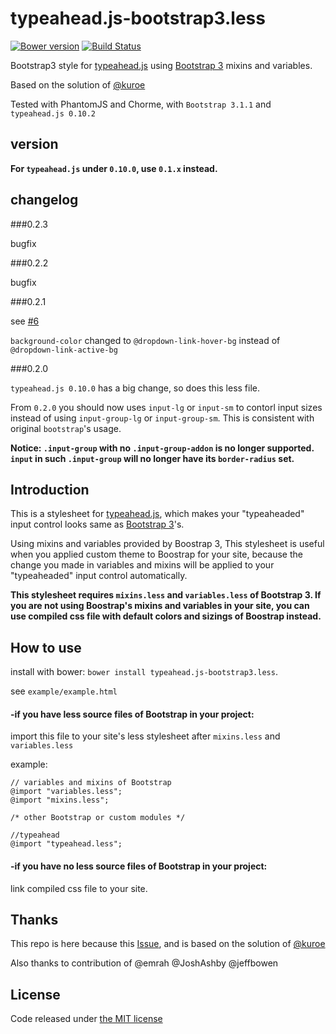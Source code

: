 # typeahead.js-bootstrap3.less

[![Bower version](https://badge.fury.io/bo/typeahead.js-bootstrap3.less.svg)](http://badge.fury.io/bo/typeahead.js-bootstrap3.less)
[![Build Status](https://travis-ci.org/hyspace/typeahead.js-bootstrap3.less.svg?branch=develop)](https://travis-ci.org/hyspace/typeahead.js-bootstrap3.less)

Bootstrap3 style for [typeahead.js](https://github.com/twitter/typeahead.js) using [Bootstrap 3](https://github.com/twbs/bootstrap/) mixins and variables.

Based on the solution of [@kuroe](https://github.com/kuroe)

Tested with PhantomJS and Chorme, with `Bootstrap 3.1.1` and `typeahead.js 0.10.2`

## version

**For `typeahead.js` under `0.10.0`, use `0.1.x` instead.**

## changelog

###0.2.3

bugfix

###0.2.2

bugfix

###0.2.1

see [#6](https://github.com/hyspace/typeahead.js-bootstrap3.less/pull/6)

`background-color` changed to `@dropdown-link-hover-bg` instead of `@dropdown-link-active-bg`

###0.2.0

`typeahead.js 0.10.0` has a big change, so does this less file.

From `0.2.0` you should now uses `input-lg` or `input-sm` to contorl input sizes instead of using `input-group-lg` or `input-group-sm`. This is consistent with original `bootstrap`'s usage.

**Notice: `.input-group` with no `.input-group-addon` is no longer supported. `input` in such `.input-group` will no longer have its `border-radius` set.**

## Introduction

This is a stylesheet for [typeahead.js](https://github.com/twitter/typeahead.js), which makes your "typeaheaded" input control looks same as [Bootstrap 3](https://github.com/twbs/bootstrap/)'s.

Using mixins and variables provided by Boostrap 3, This stylesheet is useful when you applied custom theme to Boostrap for your site, because the change you made in variables and mixins will be applied to your "typeaheaded" input control automatically.

**This stylesheet requires `mixins.less` and `variables.less` of Bootstrap 3. If you are not using Boostrap's mixins and variables in your site, you can use compiled css file with default colors and sizings of Boostrap instead.**

## How to use

install with bower: `bower install typeahead.js-bootstrap3.less`.

see `example/example.html`

#### -if you have less source files of Bootstrap in your project:

import this file to your site's less stylesheet after `mixins.less` and `variables.less`

example:

    // variables and mixins of Bootstrap
    @import "variables.less";
    @import "mixins.less";

    /* other Bootstrap or custom modules */

    //typeahead
    @import "typeahead.less";

#### -if you have no less source files of Bootstrap in your project:

link compiled css file to your site.

## Thanks

This repo is here because this [Issue](https://github.com/twitter/typeahead.js/issues/378), and is based on the solution of [@kuroe](http://jsfiddle.net/kuroe/qrtua/14/)

Also thanks to contribution of
@emrah
@JoshAshby
@jeffbowen

## License

Code released under [the MIT license](LICENSE)
